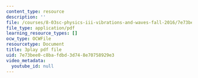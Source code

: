 ```yaml
---
content_type: resource
description: ''
file: /courses/8-03sc-physics-iii-vibrations-and-waves-fall-2016/7e73bee0c8bafdbd3d748e70758929e3_TjxR7lAwWhI.pdf
file_type: application/pdf
learning_resource_types: []
ocw_type: OCWFile
resourcetype: Document
title: 3play pdf file
uid: 7e73bee0-c8ba-fdbd-3d74-8e70758929e3
video_metadata:
  youtube_id: null
---
```

